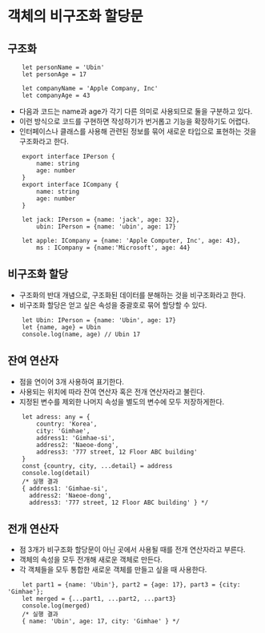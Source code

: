 # 객체의 비구조화 할당문

## 구조화
```TS 
    let personName = 'Ubin'
    let personAge = 17

    let companyName = 'Apple Company, Inc'
    let companyAge = 43
``` 
- 다음과 코드는 name과 age가 각기 다른 의미로 사용되므로 둘을 구분하고 있다.
- 이런 방식으로 코드를 구현하면 작성하기가 번거롭고 기능을 확장하기도 어렵다.
- 인터페이스나 클래스를 사용해 관련된 정보를 묶어 새로운 타입으로 표현하는 것을 구조화라고 한다.
```TS
    export interface IPerson {
        name: string
        age: number
    }
    export interface ICompany {
        name: string
        age: number
    }

    let jack: IPerson = {name: 'jack', age: 32},
        ubin: IPerson = {name: 'ubin', age: 17}

    let apple: ICompany = {name: 'Apple Computer, Inc', age: 43},
        ms : ICompany = {name:'Microsoft', age: 44}
```

## 비구조화 할당
- 구조화의 반대 개념으로, 구조화된 데이터를 분해하는 것을 비구조화라고 한다.
- 비구조화 할당은 얻고 싶은 속성을 중괄호로 묶어 할당할 수 있다.
```TS
    let Ubin: IPerson = {name: 'Ubin', age: 17}
    let {name, age} = Ubin
    console.log(name, age) // Ubin 17
```

## 잔여 연산자
- 점을 연이어 3개 사용하여 표기한다.
- 사용되는 위치에 따라 잔여 연산자 혹은 전개 연산자라고 불린다.
- 지정된 변수를 제외한 나머지 속성을 별도의 변수에 모두 저장하게한다.
```TS
    let adress: any = {
        country: 'Korea',
        city: 'Gimhae',
        address1: 'Gimhae-si',
        address2: 'Naeoe-dong',
        address3: '777 street, 12 Floor ABC building'
    }
    const {country, city, ...detail} = address
    console.log(detail)
    /* 실행 결과
    { address1: 'Gimhae-si',
      address2: 'Naeoe-dong',
      address3: '777 street, 12 Floor ABC building' } */
```

## 전개 연산자
- 점 3개가 비구조화 할당문이 아닌 곳에서 사용될 때를 전개 연산자라고 부른다.
- 객체의 속성을 모두 전개해 새로운 객체로 만든다.
- 각 객체들을 모두 통합한 새로운 객체를 만들고 싶을 때 사용한다.
```TS
    let part1 = {name: 'Ubin'}, part2 = {age: 17}, part3 = {city: 'Gimhae'};
    let merged = {...part1, ...part2, ...part3}
    console.log(merged)
    /* 실행 결과
    { name: 'Ubin', age: 17, city: 'Gimhae' } */
```